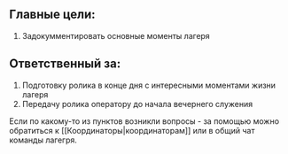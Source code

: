 ## Главные цели:
1. Задокумментировать основные моменты лагеря

## Ответственный за:
1. Подготовку ролика в конце дня с интересными моментами жизни лагеря 
3. Передачу ролика оператору до начала вечернего служения

Если по какому-то из пунктов возникли вопросы - за помощью можно обратиться к [[Координаторы|координаторам]] или в общий чат команды лагегря.